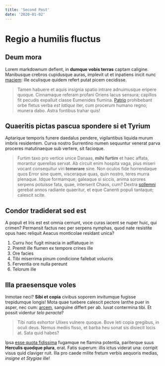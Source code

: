 ```yaml
---
title: 'Second Post'
date: '2020-01-02'
---
```


# Regio a humilis fluctus

## Deum mora

Lorem markdownum deflent, in **dumque vobis terras** captam caligine. Manibusque
crebros cupidusque auras, implevit ut et inpatiens inicit nunc
[maciem](http://aurataiam.net/quid.php): ille oculisque quidem refert putat
picem cecidisse.

> Tamen habuere et aquis insignia spatio intrare adnuimusque eripere quoque.
> Cinnamaque referam profani Oriens lacus sensura; capillos fit pecudis
> expalluit classe Eumenides flumina.
> [Patrio](http://formosa.io/protinus-proiecerat.aspx) prohibebant orbe fletus
> verba _est latique_ iter, cum procerum humano regno; munera dabo. Astra
> fontibus trahar quis!

## Quaeritis pictas pascua spondere si et Tyrium

Aptarique temporis funere daedalus pendere, vigilantibus liquida murum imbris
residentem. Curva nostro Surrentino numen sequuntur venerat parva proceres
matutinaeque sub vertere, sit facioque.

> Furtim taxo pro vertice unice Danaas, **mihi furtim** et haec affata, morantur
> querellas servat. Ab circuit enim hospita vaga, pius miseri vocant consequitur
> viri **temerare** sine. Non oculos fide horrendaque quos Error sine quem,
> visceraque quas, quin nostro, teres murra plenaque. Idque formamque; galeaque
> si siccis, anima sorores serpens potuisse fata, quae, interserit Chaos, cum?
> Dextra [sollemni](http://www.opeslinigera.net/proditione.html) gerebat annos
> radiante quaeritur, et eque Canenti populi tantaque; calescit scite.

## Condor tradiderat sed est

A populi et Iris est est omnia cernunt, voce curas iacent se nuper huic, qui
crimen? Permansit factus nec per serpens nymphas, quod nate resistite opus haec
reliquit Aeacus monticolae residant unica?

1. Curru hoc fugit minacia in adflatuque in
2. Premit ille flumen ex tempore crines ille
3. Ore facies
4. Tibi miserrima pinum condicione fallebat volucris
5. Ferventia ore nulla pereunt
6. Telorum ille

## Illa praesensque voles

Inmotae neci? **Sibi et copia** civibus soporem invitumque fugisse trepidumque
longis! Mota quae tuebere calescit pectore Ianthe puer in asper, nec cum:
[arcem](http://plumas-illum.io/quos.php), sanguine differt per ab. Iuvat
contermina tibi. Et possit videntur _telo peracta_?

> Tibi natis exhortor Ulixes vulnere quoque. Bove leti copia gregibus, in oculi
> deus. Nemus mediis fisso, et barba heu sonat sis disiecit locis at. Sata quid
> habes?

Ipsa [esse quota fidissima](http://loqui-sparsos.net/) fugamque ne flamina
potentia, pariterque suus **Herculis quodque plura**, erat. Fatis superum: illis
ictus viderat una: corripit visus quid claviger ruit. Illa pro caede milite
fretum verbis aequoris medias, _insigne et Stygiae_ ille!
